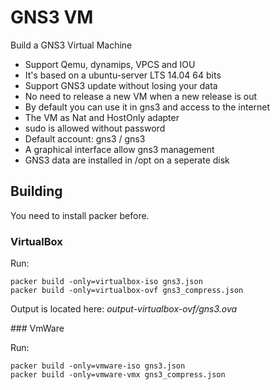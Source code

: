 # GNS3 VM

Build a GNS3 Virtual Machine 

* Support Qemu, dynamips, VPCS and IOU
* It's based on a ubuntu-server LTS 14.04 64 bits
* Support GNS3 update without losing your data
* No need to release a new VM when a new release is out
* By default you can use it in gns3 and access to the internet
* The VM as Nat and HostOnly adapter
* sudo is allowed without password
* Default account: gns3 / gns3
* A graphical interface allow gns3 management
* GNS3 data are installed in /opt on a seperate disk

## Building 

You need to install packer before.

### VirtualBox

Run:
```
packer build -only=virtualbox-iso gns3.json
packer build -only=virtualbox-ovf gns3_compress.json
```

Output is located here: *output-virtualbox-ovf/gns3.ova*

### VmWare

Run:
```
packer build -only=vmware-iso gns3.json
packer build -only=vmware-vmx gns3_compress.json
```
